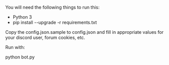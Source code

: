 You will need the following things to run this:

* Python 3
* pip install --upgrade -r requirements.txt

Copy the config.json.sample to config.json and fill in appropriate values
for your discord user, forum cookies, etc.

Run with:

  python bot.py
